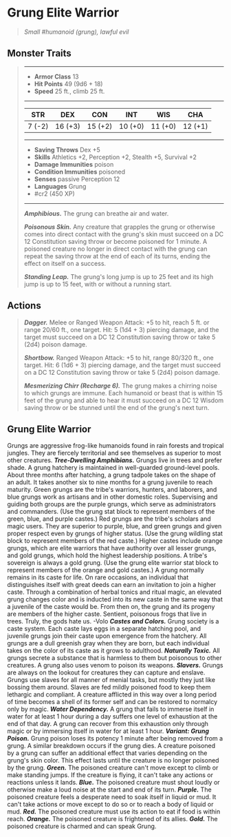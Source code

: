 # Grung Elite Warrior
>*Small #humanoid (grung), lawful evil*
## Monster Traits
>___
>- **Armor Class** 13
>- **Hit Points** 49 (9d6 + 18)
>- **Speed** 25 ft., climb 25 ft.
>___
>|STR|DEX|CON|INT|WIS|CHA|
>|:---:|:---:|:---:|:---:|:---:|:---:|
>|7 (-2)|16 (+3)|15 (+2)|10 (+0)|11 (+0)|12 (+1)|
>___
>- **Saving Throws** Dex +5
>- **Skills** Athletics +2, Perception +2, Stealth +5, Survival +2
>- **Damage Immunities** poison
>- **Condition Immunities** poisoned
>- **Senses** passive Perception 12
>- **Languages** Grung
>- #cr2 (450 XP)
>___
>***Amphibious.*** The grung can breathe air and water.  
>
>***Poisonous Skin.*** Any creature that grapples the grung or otherwise comes into direct contact with the grung's skin must succeed on a DC 12 Constitution saving throw or become poisoned for 1 minute. A poisoned creature no longer in direct contact with the grung can repeat the saving throw at the end of each of its turns, ending the effect on itself on a success.  
>
>***Standing Leap.*** The grung's long jump is up to 25 feet and its high jump is up to 15 feet, with or without a running start.  
>
## Actions
>***Dagger.*** Melee  or Ranged Weapon Attack: +5 to hit, reach 5 ft. or range 20/60 ft., one target. Hit: 5 (1d4 + 3) piercing damage, and the target must succeed on a DC 12 Constitution saving throw or take 5 (2d4) poison damage.  
>
>***Shortbow.*** Ranged Weapon Attack: +5 to hit, range 80/320 ft., one target. Hit: 6 (1d6 + 3) piercing damage, and the target must succeed on a DC 12 Constitution saving throw or take 5 (2d4) poison damage.  
>
>***Mesmerizing Chirr (Recharge 6).*** The grung makes a chirring noise to which grungs are immune. Each humanoid or beast that is within 15 feet of the grung and able to hear it must succeed on a DC 12 Wisdom saving throw or be stunned until the end of the grung's next turn.
## Grung Elite Warrior
Grungs are aggressive frog-like humanoids found in rain forests and tropical jungles. They are fiercely territorial and see themselves as superior to most other creatures.
***Tree-Dwelling Amphibians.***  Grungs live in trees and prefer shade. A grung hatchery is maintained in well-guarded ground-level pools. About three months after hatching, a grung tadpole takes on the shape of an adult. It takes another six to nine months for a grung juvenile to reach maturity.
Green grungs are the tribe's warriors, hunters, and laborers, and blue grungs work as artisans and in other domestic roles. Supervising and guiding both groups are the purple grungs, which serve as administrators and commanders. (Use the grung stat block to represent members of the green, blue, and purple castes.)
Red grungs are the tribe's scholars and magic users. They are superior to purple, blue, and green grungs and given proper respect even by grungs of higher status. (Use the grung wildling stat block to represent members of the red caste.)
Higher castes include orange grungs, which are elite warriors that have authority over all lesser grungs, and gold grungs, which hold the highest leadership positions. A tribe's sovereign is always a gold grung. (Use the grung elite warrior stat block to represent members of the orange and gold castes.)
A grung normally remains in its caste for life. On rare occasions, an individual that distinguishes itself with great deeds can earn an invitation to join a higher caste. Through a combination of herbal tonics and ritual magic, an elevated grung changes color and is inducted into its new caste in the same way that a juvenile of the caste would be. From then on, the grung and its progeny are members of the higher caste.
Sentient, poisonous frogs that live in trees. Truly, the gods hate us.
-Volo
***Castes and Colors.***  Grung society is a caste system. Each caste lays eggs in a separate hatching pool, and juvenile grungs join their caste upon emergence from the hatchery. All grungs are a dull greenish gray when they are born, but each individual takes on the color of its caste as it grows to adulthood.
***Naturally Toxic.***  All grungs secrete a substance that is harmless to them but poisonous to other creatures. A grung also uses venom to poison its weapons.
***Slavers.***  Grungs are always on the lookout for creatures they can capture and enslave. Grungs use slaves for all manner of menial tasks, but mostly they just like bossing them around. Slaves are fed mildly poisoned food to keep them lethargic and compliant. A creature afflicted in this way over a long period of time becomes a shell of its former self and can be restored to normalcy only by magic.
***Water Dependency.***  A grung that fails to immerse itself in water for at least 1 hour during a day suffers one level of exhaustion at the end of that day. A grung can recover from this exhaustion only through magic or by immersing itself in water for at least 1 hour.
***Variant: Grung Poison.*** Grung poison loses its potency 1 minute after being removed from a grung. A similar breakdown occurs if the grung dies.
A creature poisoned by a grung can suffer an additional effect that varies depending on the grung's skin color. This effect lasts until the creature is no longer poisoned by the grung.
***Green.***  The poisoned creature can't move except to climb or make standing jumps. If the creature is flying, it can't take any actions or reactions unless it lands.
***Blue.***  The poisoned creature must shout loudly or otherwise make a loud noise at the start and end of its turn.
***Purple.***  The poisoned creature feels a desperate need to soak itself in liquid or mud. It can't take actions or move except to do so or to reach a body of liquid or mud.
***Red.***  The poisoned creature must use its action to eat if food is within reach.
***Orange.***  The poisoned creature is frightened of its allies.
***Gold.***  The poisoned creature is charmed and can speak Grung.